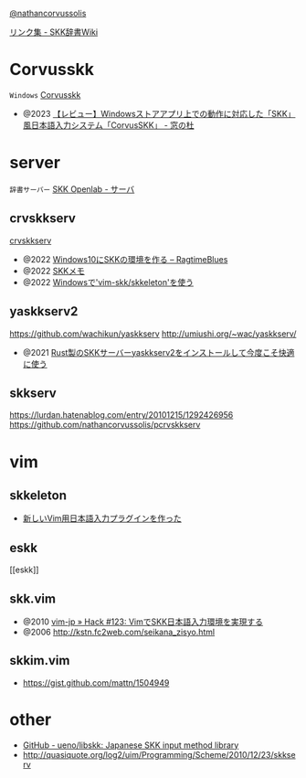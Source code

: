 [@nathancorvussolis](https://nathancorvussolis.github.io/)

[リンク集 - SKK辞書Wiki](http://openlab.ring.gr.jp/skk/wiki/wiki.cgi?page=%A5%EA%A5%F3%A5%AF%BD%B8)

# Corvusskk
`Windows`
[Corvusskk](https://github.com/nathancorvussolis/corvusskk)
- @2023  [【レビュー】Windowsストアアプリ上での動作に対応した「SKK」風日本語入力システム「CorvusSKK」 - 窓の杜](https://forest.watch.impress.co.jp/docs/review/567771.html)

# server
`辞書サーバー`
[SKK Openlab - サーバ](http://openlab.ring.gr.jp/skk/skkserv-ja.html)

## crvskkserv
[crvskkserv](https://github.com/nathancorvussolis/crvskkserv)
- @2022 [Windows10にSKKの環境を作る – RagtimeBlues](https://ragtimeblues.net/?p=226)
- @2022 [SKKメモ](https://zenn.dev/nazo6/scraps/40ac298709db14)
- @2022 [Windowsで'vim-skk/skkeleton'を使う](https://arimasou16.com/blog/2022/02/16/00451/)

## yaskkserv2
https://github.com/wachikun/yaskkserv
http://umiushi.org/~wac/yaskkserv/
- @2021 [Rust製のSKKサーバーyaskkserv2をインストールして今度こそ快適に使う](https://arimasou16.com/blog/2021/05/02/00389/)

## skkserv
https://lurdan.hatenablog.com/entry/20101215/1292426956
https://github.com/nathancorvussolis/pcrvskkserv

# vim
## skkeleton
- [新しいVim用日本語入力プラグインを作った](https://zenn.dev/kuu/articles/vac2021-skkeleton)

## eskk
[[eskk]]

## skk.vim
- @2010 [vim-jp » Hack #123: VimでSKK日本語入力環境を実現する](https://vim-jp.org/vim-users-jp/2010/02/09/Hack-123.html)
- @2006 http://kstn.fc2web.com/seikana_zisyo.html

## skkim.vim
- https://gist.github.com/mattn/1504949

# other
- [GitHub - ueno/libskk: Japanese SKK input method library](https://github.com/ueno/libskk)
- http://quasiquote.org/log2/uim/Programming/Scheme/2010/12/23/skkserv
